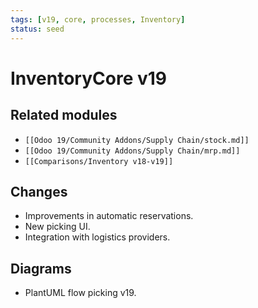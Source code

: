 ```yaml
---
tags: [v19, core, processes, Inventory]
status: seed
---
```

# InventoryCore v19

## Related modules
- `[[Odoo 19/Community Addons/Supply Chain/stock.md]]`
- `[[Odoo 19/Community Addons/Supply Chain/mrp.md]]`
- `[[Comparisons/Inventory v18-v19]]`

## Changes
- Improvements in automatic reservations.
- New picking UI.
- Integration with logistics providers.

## Diagrams
- PlantUML flow picking v19.





